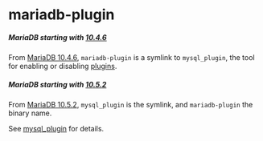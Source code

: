 # mariadb-plugin

##### MariaDB starting with [10.4.6](/kb/en/mariadb-1046-release-notes/)

From [MariaDB 10.4.6](/kb/en/mariadb-1046-release-notes/), `mariadb-plugin` is a symlink to `mysql_plugin`, the tool for enabling or disabling [plugins](/kb/en/mariadb-plugins/).

##### MariaDB starting with [10.5.2](/kb/en/mariadb-1052-release-notes/)

From [MariaDB 10.5.2](/kb/en/mariadb-1052-release-notes/), `mysql_plugin` is the symlink, and `mariadb-plugin` the binary name.

See [mysql_plugin](/clients-utilities/mysql_plugin) for details.